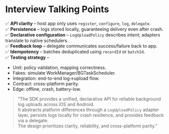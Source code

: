 # Interview Talking Points

✅ **API clarity** – host app only uses `register`, `configure`, `log`, `delegate`.  
✅ **Persistence** – logs stored locally, guaranteeing delivery even after crash.  
✅ **Declarative configuration** – `LogUploadPolicy` describes *intent*; adapters translate to native schedulers.  
✅ **Feedback loop** – delegate communicates success/failure back to app.  
✅ **Idempotency** – batches deduplicated using `recordId` or `batchId`.  
✅ **Testing strategy** –  
   - Unit: policy validation, mapping correctness.  
   - Fakes: simulate WorkManager/BGTaskScheduler.  
   - Integration: end-to-end log→upload flow.  
   - Contract: cross-platform parity.  
   - Edge: offline, crash, battery-low.  

> “The SDK provides a unified, declarative API for reliable background log uploads across iOS and Android.  
> It abstracts platform differences through a `LogUploadPolicy` adapter layer, persists logs locally for crash resilience, and provides feedback via a delegate.  
> The design prioritizes clarity, reliability, and cross-platform parity.”
